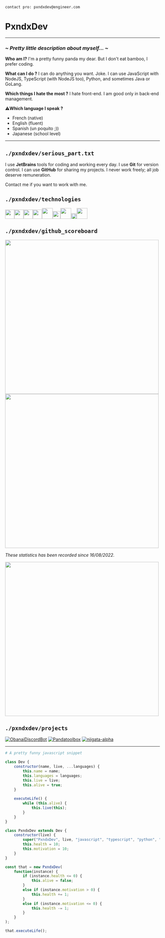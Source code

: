 `contact pro: pxndxdev@engineer.com`

# PxndxDev

---

###  *~ Pretty little description about myself... ~*

**Who am I?** I'm a pretty funny panda my dear. But I don't eat bamboo, I prefer coding.

**What can I do ?** I can do anything you want. Joke. I can use JavaScript with NodeJS, TypeScript (with NodeJS too), Python, and sometimes Java or GoLang.

**Which things I hate the most ?** I hate front-end. I am good only in back-end management.

⚠️**Which language I speak ?**

- French (native)
- English (fluent)
- Spanish (un poquito ;))
- Japanese (school level)

--- 

## `./pxndxdev/serious_part.txt`

I use **JetBrains** tools for coding and working every day. I use **Git** for version control.
I can use **GitHub** for sharing my projects. I never work freely; all job deserve remuneration. 

Contact me if you want to work with me. 

## `./pxndxdev/technologies`

<img src="https://cdn.discordapp.com/attachments/976532495543730220/983660175401566248/js.png" width="30px" /><img src="https://cdn.discordapp.com/attachments/976532495543730220/983660176856989726/typescript.png" width="30px" /><img src="https://cdn.discordapp.com/attachments/976532495543730220/983660175632261120/node-js.png" width="30px" /><img src="https://cdn.discordapp.com/attachments/976532495543730220/983660175854534656/python.png" width="30px" /><img src="https://cdn.discordapp.com/attachments/976532495543730220/983660175175090176/java.png" width="35px" /><img src="https://cdn.discordapp.com/attachments/976532495543730220/983660174713683968/go.png" width="25px" /><img src="https://cdn.discordapp.com/attachments/854638213556600862/1007943755539685376/sqlite.png" width="35px" /><img src="https://cdn.discordapp.com/attachments/854638213556600862/1007945158551154698/mongodb_cropped.png" width="18" /><img src="https://cdn.discordapp.com/attachments/854638213556600862/1007946655670226984/github-cropped.png" width="35px" />

## `./pxndxdev/github_scoreboard`


<img width="500px" src="https://github-readme-stats.vercel.app/api?username=PxndxDev&show_icons=true&include_all_commits=true&count_private=true&theme=codeSTACKr">
<img width="500px" src="https://github-readme-stats.vercel.app/api/top-langs/?username=PxndxDev&langs_count=10&layout=compact&theme=codeSTACKr">

*These statistics has been recorded since 16/08/2022.*

<img width="500px" src="https://github-readme-stats.vercel.app/api/wakatime?username=pxndxdev&theme=codeSTACKr">

## `./pxndxdev/projects`

[![ObanaiDiscordBot](https://github-readme-stats.vercel.app/api/pin/?username=PxndxDev&repo=ObanaiDiscordBot&show_owner=true&theme=codeSTACKr)]()
[![Pandatoolbox](https://github-readme-stats.vercel.app/api/pin/?username=PxndxDev&repo=Pandatoolbox&show_owner=true&theme=codeSTACKr)]()
[![niigata-alpha](https://github-readme-stats.vercel.app/api/pin/?username=PxndxDev&repo=niigata-alpha&show_owner=true&theme=codeSTACKr)]()

---
 
```py
# A pretty funny javascript snippet
```
```javascript
class Dev {
    constructor(name, live, ...languages) {
        this.name = name;
        this.languages = languages;
        this.live = live;
        this.alive = true;
    }
    
    executeLife() {
        while (this.alive) {
            this.live(this);
        }
    }
}
```
```javascript
class PxndxDev extends Dev {
    constructor(live) {
        super("PxndxDev", live, "javascript", "typescript", "python", "golang", "java");
        this.health = 10;
        this.motivation = 10;
    }
}
```
```javascript
const that = new PxndxDev(
    function(instance) {
        if (instance.health <= 0) {
            this.alive = false;
        }
        else if (instance.motivation > 0) {
            this.health += 1;
        }
        else if (instance.motivation <= 0) {
            this.health -= 1;
        }
    }
);
```
```javascript
that.executeLife();
```
<div style="text-align:center">
    <img src="https://komarev.com/ghpvc/?username=PxndxDev&style=flat-square&color=blue" alt=""/>
    <img src="https://img.shields.io/twitter/url?label=pxndxdev&style=social&url=https%3A%2F%2Ftwitter%2Fpxndxdev" alt="">
    <img src="https://wakatime.com/badge/user/1f18b09f-6cf2-4aa1-a256-b88b4b5616fe.svg" alt="">
</div>
